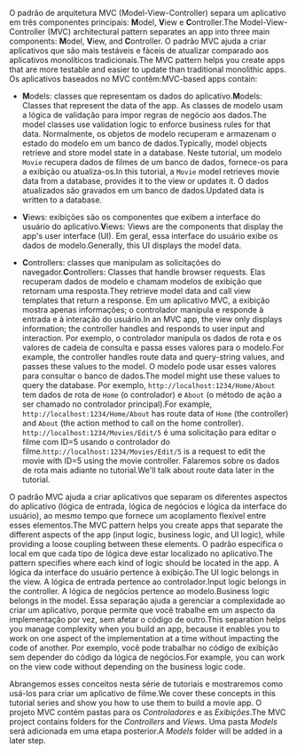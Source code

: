 <span data-ttu-id="018cb-101">O padrão de arquitetura MVC (Model-View-Controller) separa um aplicativo em três componentes principais: **M**odel, **V**iew e **C**ontroller.</span><span class="sxs-lookup"><span data-stu-id="018cb-101">The Model-View-Controller (MVC) architectural pattern separates an app into three main components: **M**odel, **V**iew, and **C**ontroller.</span></span> <span data-ttu-id="018cb-102">O padrão MVC ajuda a criar aplicativos que são mais testáveis e fáceis de atualizar comparado aos aplicativos monolíticos tradicionais.</span><span class="sxs-lookup"><span data-stu-id="018cb-102">The MVC pattern helps you create apps that are more testable and easier to update than traditional monolithic apps.</span></span> <span data-ttu-id="018cb-103">Os aplicativos baseados no MVC contêm:</span><span class="sxs-lookup"><span data-stu-id="018cb-103">MVC-based apps contain:</span></span>

* <span data-ttu-id="018cb-104">**M**odels: classes que representam os dados do aplicativo.</span><span class="sxs-lookup"><span data-stu-id="018cb-104">**M**odels: Classes that represent the data of the app.</span></span> <span data-ttu-id="018cb-105">As classes de modelo usam a lógica de validação para impor regras de negócio aos dados.</span><span class="sxs-lookup"><span data-stu-id="018cb-105">The model classes use validation logic to enforce business rules for that data.</span></span> <span data-ttu-id="018cb-106">Normalmente, os objetos de modelo recuperam e armazenam o estado do modelo em um banco de dados.</span><span class="sxs-lookup"><span data-stu-id="018cb-106">Typically, model objects retrieve and store model state in a database.</span></span> <span data-ttu-id="018cb-107">Neste tutorial, um modelo `Movie` recupera dados de filmes de um banco de dados, fornece-os para a exibição ou atualiza-os.</span><span class="sxs-lookup"><span data-stu-id="018cb-107">In this tutorial, a `Movie` model retrieves movie data from a database, provides it to the view or updates it.</span></span> <span data-ttu-id="018cb-108">O dados atualizados são gravados em um banco de dados.</span><span class="sxs-lookup"><span data-stu-id="018cb-108">Updated data is written to a database.</span></span>

* <span data-ttu-id="018cb-109">**V**iews: exibições são os componentes que exibem a interface do usuário do aplicativo.</span><span class="sxs-lookup"><span data-stu-id="018cb-109">**V**iews: Views are the components that display the app's user interface (UI).</span></span> <span data-ttu-id="018cb-110">Em geral, essa interface do usuário exibe os dados de modelo.</span><span class="sxs-lookup"><span data-stu-id="018cb-110">Generally, this UI displays the model data.</span></span>

* <span data-ttu-id="018cb-111">**C**ontrollers: classes que manipulam as solicitações do navegador.</span><span class="sxs-lookup"><span data-stu-id="018cb-111">**C**ontrollers: Classes that handle browser requests.</span></span> <span data-ttu-id="018cb-112">Elas recuperam dados de modelo e chamam modelos de exibição que retornam uma resposta.</span><span class="sxs-lookup"><span data-stu-id="018cb-112">They retrieve model data and call view templates that return a response.</span></span> <span data-ttu-id="018cb-113">Em um aplicativo MVC, a exibição mostra apenas informações; o controlador manipula e responde à entrada e à interação do usuário.</span><span class="sxs-lookup"><span data-stu-id="018cb-113">In an MVC app, the view only displays information; the controller handles and responds to user input and interaction.</span></span> <span data-ttu-id="018cb-114">Por exemplo, o controlador manipula os dados de rota e os valores de cadeia de consulta e passa esses valores para o modelo.</span><span class="sxs-lookup"><span data-stu-id="018cb-114">For example, the controller handles route data and query-string values, and passes these values to the model.</span></span> <span data-ttu-id="018cb-115">O modelo pode usar esses valores para consultar o banco de dados.</span><span class="sxs-lookup"><span data-stu-id="018cb-115">The model might use these values to query the database.</span></span> <span data-ttu-id="018cb-116">Por exemplo, `http://localhost:1234/Home/About` tem dados de rota de `Home` (o controlador) e `About` (o método de ação a ser chamado no controlador principal).</span><span class="sxs-lookup"><span data-stu-id="018cb-116">For example, `http://localhost:1234/Home/About` has route data of `Home` (the controller) and `About` (the action method to call on the home controller).</span></span> <span data-ttu-id="018cb-117">`http://localhost:1234/Movies/Edit/5` é uma solicitação para editar o filme com ID=5 usando o controlador do filme.</span><span class="sxs-lookup"><span data-stu-id="018cb-117">`http://localhost:1234/Movies/Edit/5` is a request to edit the movie with ID=5 using the movie controller.</span></span>  <span data-ttu-id="018cb-118">Falaremos sobre os dados de rota mais adiante no tutorial.</span><span class="sxs-lookup"><span data-stu-id="018cb-118">We'll talk about route data later in the tutorial.</span></span>

<span data-ttu-id="018cb-119">O padrão MVC ajuda a criar aplicativos que separam os diferentes aspectos do aplicativo (lógica de entrada, lógica de negócios e lógica da interface do usuário), ao mesmo tempo que fornece um acoplamento flexível entre esses elementos.</span><span class="sxs-lookup"><span data-stu-id="018cb-119">The MVC pattern helps you create apps that separate the different aspects of the app (input logic, business logic, and UI logic), while providing a loose coupling between these elements.</span></span> <span data-ttu-id="018cb-120">O padrão especifica o local em que cada tipo de lógica deve estar localizado no aplicativo.</span><span class="sxs-lookup"><span data-stu-id="018cb-120">The pattern specifies where each kind of logic should be located in the app.</span></span> <span data-ttu-id="018cb-121">A lógica da interface do usuário pertence à exibição.</span><span class="sxs-lookup"><span data-stu-id="018cb-121">The UI logic belongs in the view.</span></span> <span data-ttu-id="018cb-122">A lógica de entrada pertence ao controlador.</span><span class="sxs-lookup"><span data-stu-id="018cb-122">Input logic belongs in the controller.</span></span> <span data-ttu-id="018cb-123">A lógica de negócios pertence ao modelo.</span><span class="sxs-lookup"><span data-stu-id="018cb-123">Business logic belongs in the model.</span></span> <span data-ttu-id="018cb-124">Essa separação ajuda a gerenciar a complexidade ao criar um aplicativo, porque permite que você trabalhe em um aspecto da implementação por vez, sem afetar o código de outro.</span><span class="sxs-lookup"><span data-stu-id="018cb-124">This separation helps you manage complexity when you build an app, because it enables you to work on one aspect of the implementation at a time without impacting the code of another.</span></span> <span data-ttu-id="018cb-125">Por exemplo, você pode trabalhar no código de exibição sem depender do código da lógica de negócios.</span><span class="sxs-lookup"><span data-stu-id="018cb-125">For example, you can work on the view code without depending on the business logic code.</span></span>

<span data-ttu-id="018cb-126">Abrangemos esses conceitos nesta série de tutoriais e mostraremos como usá-los para criar um aplicativo de filme.</span><span class="sxs-lookup"><span data-stu-id="018cb-126">We cover these concepts in this tutorial series and show you how to use them to build a movie app.</span></span> <span data-ttu-id="018cb-127">O projeto MVC contém pastas para os *Controladores* e as *Exibições*.</span><span class="sxs-lookup"><span data-stu-id="018cb-127">The MVC project contains folders for the *Controllers* and *Views*.</span></span> <span data-ttu-id="018cb-128">Uma pasta *Models* será adicionada em uma etapa posterior.</span><span class="sxs-lookup"><span data-stu-id="018cb-128">A *Models* folder will be added in a later step.</span></span>

